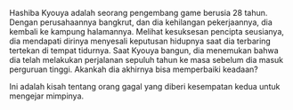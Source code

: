 Hashiba Kyouya adalah seorang pengembang game berusia 28 tahun. Dengan perusahaannya bangkrut, dan dia kehilangan pekerjaannya, dia kembali ke kampung halamannya. Melihat kesuksesan pencipta seusianya, dia mendapati dirinya menyesali keputusan hidupnya saat dia terbaring tertekan di tempat tidurnya. Saat Kyouya bangun, dia menemukan bahwa dia telah melakukan perjalanan sepuluh tahun ke masa sebelum dia masuk perguruan tinggi. Akankah dia akhirnya bisa memperbaiki keadaan?

Ini adalah kisah tentang orang gagal yang diberi kesempatan kedua untuk mengejar mimpinya.
